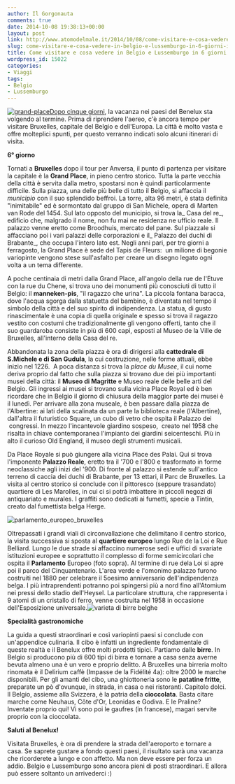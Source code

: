 ```yaml
---
author: Il Gorgonauta
comments: true
date: 2014-10-08 19:38:13+00:00
layout: post
link: http://www.atomodelmale.it/2014/10/08/come-visitare-e-cosa-vedere-in-belgio-e-lussemburgo-in-6-giorni-iv-parte/
slug: come-visitare-e-cosa-vedere-in-belgio-e-lussemburgo-in-6-giorni-iv-parte
title: Come visitare e cosa vedere in Belgio e Lussemburgo in 6 giorni (IV parte)
wordpress_id: 15022
categories:
- Viaggi
tags:
- Belgio
- Lussemburgo
---
```


[![grand-place](http://www.atomodelmale.it/wp-content/uploads/2014/10/grand-place-300x199.jpg)Dopo cinque giorni](http://www.atomodelmale.it/2014/09/11/come-visitare-e-cosa-vedere-in-belgio-e-lussemburgo-in-6-giorni-iii-parte-2/), la vacanza nei paesi del Benelux sta volgendo al termine. Prima di riprendere l'aereo, c'è ancora tempo per visitare Bruxelles, capitale del Belgio e dell'Europa. La città è molto vasta e offre molteplici spunti, per questo verranno indicati solo alcuni itinerari di visita.

**6° giorno**

Tornati a **Bruxelles** dopo il tour per Anversa, il punto di partenza per visitare la capitale è la **Grand Place**, in pieno centro storico. Tutta la parte vecchia della città è servita dalla metro, spostarsi non è quindi particolarmente difficile. Sulla piazza, una delle più belle di tutto il Belgio, si affaccia il _municipio_ con il suo splendido beffroi. La torre, alta 96 metri, è stata definita "inimitabile" ed è sormontato dal gruppo di San Michele, opera di Marten van Rode del 1454. Sul lato opposto del municipio, si trova la_ Casa del re_, edificio che, malgrado il nome, non fu mai ne residenza ne ufficio reale. Il palazzo venne eretto come Broodhuis, mercato del pane. Sul piazzale si affacciano poi i vari palazzi delle corporazioni e il_ Palazzo dei duchi di Brabante_, che occupa l'intero lato est. Negli anni pari, per tre giorni a ferragosto, la Grand Place è sede del Tapis de Fleurs:  un milione di begonie variopinte vengono stese sull'asfalto per creare un disegno legato ogni volta a un tema differente.

A poche centinaia di metri dalla Grand Place, all'angolo della rue de l'Etuve con la rue du Chene, si trova uno dei monumenti più conosciuti di tutto il Belgio: il **manneken-pis**, "il ragazzo che urina". La piccola fontana baracca, dove l'acqua sgorga dalla statuetta del bambino, è diventata nel tempo il simbolo della città e del suo spirito di indipendenza. La statua, di gusto rinascimentale è una copia di quella originale e spesso si trova il ragazzo vestito con costumi che tradizionalmente gli vengono offerti, tanto che il suo guardaroba consiste in più di 600 capi, esposti al Museo de la Ville de Bruxelles, all'interno della Casa del re.


Abbandonata la zona della piazza è ora di dirigersi alla **cattedrale di S.Michele e di San Gudula**, la cui costruzione, nelle forme attuali, ebbe inizio nel 1226.  A poca distanza si trova la _place du Musee_, il cui nome deriva proprio dal fatto che sulla piazza si trovano due dei più importanti musei della città: il **Museo di Magritte** e Museo reale delle belle arti del Belgio. Gli ingressi ai musei si trovano sulla vicina Place Royal ed è ben ricordare che in Belgio il giorno di chiusura della maggior parte dei musei è il lunedì. Per arrivare alla zona museale, è ben passare dalla piazza de l'Albertine: ai lati della scalinata da un parte la biblioteca reale (l'Albertine), dall'altra il futuristico Square, un cubo di vetro che ospita il Palazzo dei  congressi. In mezzo l'incantevole giardino sospeso,  creato nel 1958 che risalta in chiave contemporanea l'impianto dei giardini seicenteschi. Più in alto il curioso Old England, il museo degli strumenti musicali.

Da Place Royale si può giungere alla vicina Place des Palai. Qui si trova l'imponente **Palazzo Reale**, eretto tra il '700 e l'800 e trasformato in forme neoclassiche agli inizi del '900. Di fronte al palazzo si estende sull'antico terreno di caccia dei duchi di Brabante, per 13 ettari, il Parc de Bruxelles. La visita al centro storico si conclude con il pittoresco (seppure trasandato) quartiere di Les Marolles, in cui ci si potrà imbattere in piccoli negozi di antiquariato e murales. I graffiti sono dedicati ai fumetti, specie a Tintin, creato dal fumettista belga Herge.

![parlamento_europeo_bruxelles](http://www.atomodelmale.it/wp-content/uploads/2014/10/parlamento_europeo_bruxelles-300x224.jpg)

Oltrepassati i grandi viali di circonvallazione che delimitano il centro storico, la visita successiva si sposta al **quartiere europeo** lungo Rue de la Loi e Rue Belliard. Lungo le due strade si affaccino numerose sedi e uffici di svariate istituzioni europee e soprattutto il complesso di forme semicircolari che ospita il **Parlamento** Europeo (foto sopra). Al termine di rue dela Loi si apre poi il parco del Cinquantenario. L'area verde e l'omonimo palazzo furono costruiti nel 1880 per celebrare il 5oesimo anniversario dell'indipendenza belga. I più intraprendenti potranno poi spingersi più a nord fino all'Atomium nei pressi dello stadio dell'Heysel. La particolare struttura, che rappresenta i 9 atomi di un cristallo di ferro, venne costruita nel 1958 in occasione dell'Esposizione universale.![varieta di birre belghe](http://www.atomodelmale.it/wp-content/uploads/2014/10/varieta-di-birre-belghe-198x300.jpg)

**Specialità gastronomiche**

La guida a questi straordinari e così variopinti paesi si conclude con un'appendice culinaria. Il cibo è infatti un ingrediente fondamentale di queste realtà e il Benelux offre molti prodotti tipici. Partiamo dalle **birre**. In Belgio si producono più di 600 tipi di birra e tornare a casa senza averne bevuta almeno una è un vero e proprio delitto. A Bruxelles una birreria molto rinomata è il Delirium caffè (Impasse de la Fidélité 4a): oltre 2000 le marche disponibili. Per gli amanti del cibo, una ghiottoneria sono le **patatine fritte**, preparate un pò d'ovunque, in strada, in casa o nei ristoranti. Capitolo dolci. Il Belgio, assieme alla Svizzera, è la patria della **cioccolata**. Basta citare marche come Neuhaus, Côte d'Or, Leonidas e Godiva. E le Praline? Inventate proprio qui! Vi sono poi le gaufres (in francese), magari servite proprio con la cioccolata.

**Saluti al Benelux!**

Visitata Bruxelles, è ora di prendere la strada dell'aeroporto e tornare a casa. Se saprete gustare a fondo questi paesi, il risultato sarà una vacanza che ricorderete a lungo e con affetto. Ma non deve essere per forza un addio. Belgio e Lussemburgo sono ancora pieni di posti straordinari. E allora può essere soltanto un arrivederci :)

